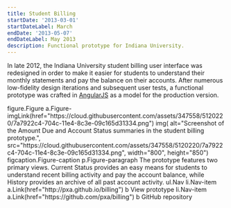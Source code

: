 ```yaml
---
title: Student Billing
startDate: '2013-03-01'
startDateLabel: March
endDate: '2013-05-07'
endDateLabel: May 2013
description: Functional prototype for Indiana University.
---
```


In late 2012, the Indiana University student billing user interface was redesigned in order to make it easier for students to understand their monthly statements and pay the balance on their accounts. After numerous low-fidelity design iterations and subsequent user tests, a functional prototype was crafted in [AngularJS](https://angularjs.org/) as a model for the production version.

<jade>
figure.Figure
  a.Figure-imgLink(href="https://cloud.githubusercontent.com/assets/347558/5120220/7a7922c4-704c-11e4-8c3e-09c165d31334.png")
    img(
      alt="Screenshot of the Amount Due and Account Status summaries in the student billing prototype.",
      src="https://cloud.githubusercontent.com/assets/347558/5120220/7a7922c4-704c-11e4-8c3e-09c165d31334.png", width="800", height="850")
  figcaption.Figure-caption
    p.Figure-paragraph The prototype features two primary views. Current Status provides an easy means for students to understand recent billing activity and pay the account balance, while History provides an archive of all past account activity.
    ul.Nav
      li.Nav-item
        a.Link(href="http://pxa.github.io/billing")
          b View prototype
      li.Nav-item
        a.Link(href="https://github.com/pxa/billing")
          b GitHub repository
</jade>
